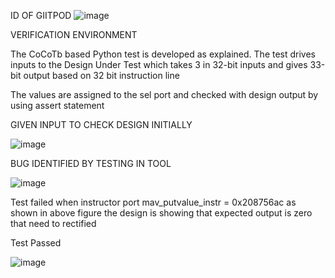 ID OF GIITPOD
![image](https://user-images.githubusercontent.com/109435612/180859696-e1ae4336-511f-4e87-9509-bb717eb25e9f.png)


VERIFICATION ENVIRONMENT

The CoCoTb based Python test is developed as explained. The test drives inputs to the Design Under Test  which takes 3 in 32-bit inputs 
and gives 33-bit output based on 32 bit instruction  line

The values are assigned to the sel port and checked with design output by using assert statement 


GIVEN INPUT TO CHECK DESIGN INITIALLY

![image](https://user-images.githubusercontent.com/109435612/181937548-a83d3f3e-6417-4a24-a88f-e82d29479c16.png)


BUG IDENTIFIED BY TESTING IN TOOL

![image](https://user-images.githubusercontent.com/109435612/180860294-45116c0e-9d57-458b-b778-4a0cbb0b27e2.png)


Test failed when instructor port  mav_putvalue_instr = 0x208756ac as shown in above figure
the design is showing that expected output is zero that need to rectified

Test Passed

![image](https://user-images.githubusercontent.com/109435612/181938288-ea4f0d23-b3e9-4c86-b48d-e559b0976d46.png)

